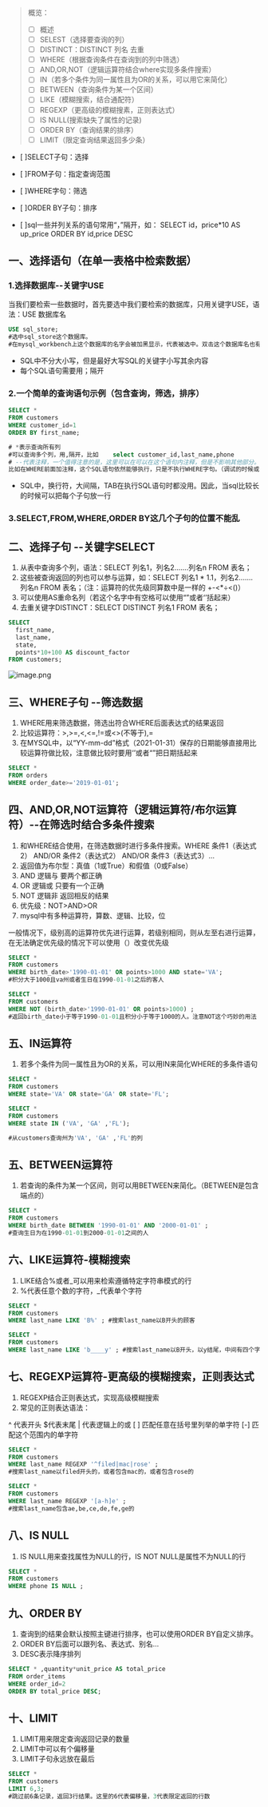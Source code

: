 > 概览：
> - [ ] 概述
> - [ ] SELEST（选择要查询的列）
> - [ ] DISTINCT：DISTINCT 列名  去重
> - [ ] WHERE（根据查询条件在查询到的列中筛选）
> - [ ] AND,OR,NOT（逻辑运算符结合where实现多条件搜索）
> - [ ] IN（若多个条件为同一属性且为OR的关系，可以用它来简化）
> - [ ] BETWEEN（查询条件为某一个区间）
> - [ ] LIKE（模糊搜索，结合通配符）
> - [ ] REGEXP（更高级的模糊搜素，正则表达式）
> - [ ] IS NULL(搜索缺失了属性的记录)
> - [ ] ORDER BY（查询结果的排序）
> - [ ] LIMIT（限定查询结果返回多少条）


- [ ]SELECT子句：选择
- [ ]FROM子句：指定查询范围
- [ ]WHERE字句：筛选
- [ ]ORDER BY子句：排序

- [ ]sql一些并列关系的语句常用“，”隔开，如：
SELECT id，price*10 AS up_price ORDER BY id,price DESC


## 一、选择语句（在单一表格中检索数据）
### 1.选择数据库--关键字USE
当我们要检索一些数据时，首先要选中我们要检索的数据库，只用关键字USE，语法：USE  数据库名
```sql
USE sql_store; 
#选中sql_store这个数据库。
#在mysql_workbench上这个数据库的名字会被加黑显示，代表被选中。双击这个数据库名也有同样的效果
```

- SQL中不分大小写，但是最好大写SQL的关键字小写其余内容
- 每个SQL语句需要用；隔开
### 2.一个简单的查询语句示例（包含查询，筛选，排序）
```sql
SELECT *
FROM customers
WHERE customer_id=1
ORDER BY first_name;

# *表示查询所有列
#可以查询多个列，用,隔开，比如	select customer_id,last_name,phone
# --代表注释，一个值得注意的是，这里可以在可以在这个语句内注释，但是不影响其他部分。
比如在WHERE前面加注释，这个SQL语句依然能够执行，只是不执行WHERE字句。（调试的时候或许可以使用）
```

- SQL中，换行符，大间隔，TAB在执行SQL语句时都没用。因此，当sql比较长的时候可以把每个子句放一行
### 3.SELECT,FROM,WHERE,ORDER BY这几个子句的位置不能乱
## 二、选择子句 --关键字SELECT

1. 从表中查询多个列，语法：SELECT  列名1，列名2.......列名n  FROM 表名；
2. 这些被查询返回的列也可以参与运算，如：SELECT  列名1 * 1.1，列名2.......列名n  FROM 表名；（注：运算符的优先级同算数中是一样的 +-<*÷<()）
3. 可以使用AS重命名列（若这个名字中有空格可以使用“”或者‘’括起来）
4. 去重关键字DISTINCT：SELECT  DISTINCT 列名1   FROM 表名；
```sql
SELECT
  first_name,
  last_name,
  state,
  points*10+100 AS discount_factor
FROM customers;
```
![image.png](https://cdn.nlark.com/yuque/0/2023/png/33626411/1685363636039-bc73ef53-81e8-45a6-a082-5bb59e33548c.png#averageHue=%23cdd3bb&clientId=u756ed768-9e33-4&from=paste&height=222&id=u996c7785&originHeight=333&originWidth=586&originalType=binary&ratio=1.5&rotation=0&showTitle=false&size=63107&status=done&style=none&taskId=u756362fa-18ad-407d-8a73-4e96cb8d5e5&title=&width=390.6666666666667)
## 三、WHERE子句 --筛选数据

1. WHERE用来筛选数据，筛选出符合WHERE后面表达式的结果返回
2. 比较运算符：>,>=,<,<=,!=或<>(不等于),=
3. 在MYSQL中，以“YY-mm-dd”格式（2021-01-31）保存的日期能够直接用比较运算符做比较，注意做比较时要用‘’或者“”把日期括起来
```sql
SELECT *
FROM orders
WHERE order_date>='2019-01-01';

```
## 四、AND,OR,NOT运算符（逻辑运算符/布尔运算符）--在筛选时结合多条件搜索

1. 和WHERE结合使用，在筛选数据时进行多条件搜索。WHERE 条件1（表达式2） AND/OR 条件2（表达式2）  AND/OR  条件3（表达式3）...
2. 返回值为布尔型：真值（1或True）和假值（0或False）
3. AND 逻辑与  要两个都正确
4. OR  逻辑或   只要有一个正确
5. NOT 逻辑非  返回相反的结果
6. 优先级：NOT>AND>OR
7. mysql中有多种运算符，算数、逻辑、比较，位

一般情况下，级别高的运算符优先进行运算，若级别相同，则从左至右进行运算，在无法确定优先级的情况下可以使用（）改变优先级
```sql
SELECT *
FROM customers
WHERE birth_date>'1990-01-01' OR points>1000 AND state='VA';
#积分大于1000且va州或者生日在1990-01-01之后的客人

SELECT *
FROM customers
WHERE NOT (birth_date>'1990-01-01' OR points>1000) ;
#返回birth_date小于等于1990-01-01且积分小于等于1000的人。注意NOT这个巧妙的用法
```
## 五、IN运算符

1. 若多个条件为同一属性且为OR的关系，可以用IN来简化WHERE的多条件语句
```sql
SELECT *
FROM customers
WHERE state='VA' OR state='GA' OR state='FL';

SELECT *
FROM customers
WHERE state IN ('VA', 'GA' ,'FL');

#从customers查询州为'VA', 'GA' ,'FL'的列
```
## 五、BETWEEN运算符

1. 若查询的条件为某一个区间，则可以用BETWEEN来简化。（BETWEEN是包含端点的）
```sql
SELECT *
FROM customers
WHERE birth_date BETWEEN '1990-01-01' AND '2000-01-01' ;
#查询生日为在1990-01-01到2000-01-01之间的人
```
## 六、LIKE运算符-模糊搜索

1. LIKE结合%或者_可以用来检索遵循特定字符串模式的行
2. %代表任意个数的字符，_代表单个字符
```sql
SELECT *
FROM customers
WHERE last_name LIKE 'B%' ; #搜索last_name以B开头的顾客

SELECT *
FROM customers
WHERE last_name LIKE 'b____y' ; #搜索last_name以B开头，以y结尾，中间有四个字符的的顾客
```
## 七、REGEXP运算符-更高级的模糊搜索，正则表达式

1. REGEXP结合正则表达式，实现高级模糊搜索
2. 常见的正则表达语法：

^ 代表开头
$代表末尾
| 代表逻辑上的或
[ ] 匹配任意在括号里列举的单字符
[-] 匹配这个范围内的单字符
```sql
SELECT *
FROM customers
WHERE last_name REGEXP '^filed|mac|rose' ;
#搜索last_name以filed开头的，或者包含mac的，或者包含rose的

SELECT *
FROM customers
WHERE last_name REGEXP '[a-h]e' ;
#搜索last_name包含ae,be,ce,de,fe,ge的
```
## 八、IS NULL

1. IS NULL用来查找属性为NULL的行，IS NOT NULL是属性不为NULL的行
```sql
SELECT *
FROM customers
WHERE phone IS NULL ;
```
## 九、ORDER BY

1. 查询到的结果会默认按照主键进行排序，也可以使用ORDER BY自定义排序。
2. ORDER BY后面可以跟列名、表达式、别名...
3. DESC表示降序排列
```sql
SELECT * ,quantity*unit_price AS total_price
FROM order_items
WHERE order_id=2
ORDER BY total_price DESC;
```
## 十、LIMIT

1. LIMIT用来限定查询返回记录的数量
2. LIMIT中可以有个偏移量
3. LIMIT子句永远放在最后
```sql
SELECT *
FROM customers
LIMIT 6,3;
#跳过前6条记录，返回3行结果。这里的6代表偏移量，3代表限定返回的行数
```

## 



